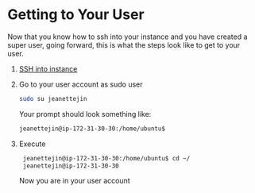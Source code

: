 
# Getting to Your User

Now that you know how to ssh into your instance and you have created a super user, going
forward, this is what the steps look like to get to your user.
1. [SSH into instance](https://github.com/jeanettejin/HelpfulGuides/blob/master/AWS/ec2_ssh.md)

2. Go to your user account as sudo user

   ```bash
   sudo su jeanettejin
   ```
   
   Your prompt should look something like:
   
   ```bash
   jeanettejin@ip-172-31-30-30:/home/ubuntu$ 
   ```

3. Execute
   ```bash 
    jeanettejin@ip-172-31-30-30:/home/ubuntu$ cd ~/
    jeanettejin@ip-172-31-30-30
   ```
    Now you are in your user account
    